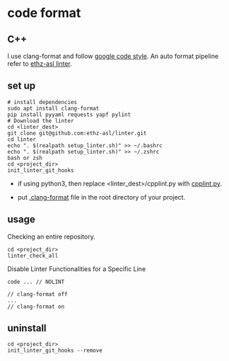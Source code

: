 <!--
 * @Author: thuaj@connect.ust.hk
 * @Date: 2024-10-23 13:42:00
 * @LastEditTime: 2024-10-23 14:33:24
 * @Description: code format I used for my projects python and c++
 * Copyright (c) 2024 by thuaj@connect.ust.hk, All Rights Reserved. 
-->

# code format
## C++ 
I use clang-format and follow [google code style](https://google.github.io/styleguide/cppguide.html). An auto format pipeline refer to [ethz-asl linter](https://github.com/ethz-asl/linter).
## set up
```
# install dependencies
sudo apt install clang-format
pip install pyyaml requests yapf pylint
# Download the linter
cd <linter_dest>
git clone git@github.com:ethz-asl/linter.git 
cd linter
echo ". $(realpath setup_linter.sh)" >> ~/.bashrc
echo ". $(realpath setup_linter.sh)" >> ~/.zshrc
bash or zsh
cd <project_dir>
init_linter_git_hooks
```
- if using python3, then replace <linter_dest>/cpplint.py with [cpplint.py](./cpplint.py).

- put [.clang-format](./.clang-format) file in the root directory of your project.

## usage
Checking an entire repository.
```
cd <project_dir>
linter_check_all
```


Disable Linter Functionalities for a Specific Line

```
code ... // NOLINT

// clang-format off
...
// clang-format on   

```
## uninstall
```
cd <project_dir>
init_linter_git_hooks --remove
```
